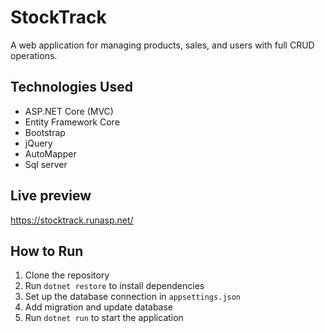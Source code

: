 # StockTrack
A web application for managing products, sales, and users with full CRUD operations.

## Technologies Used
- ASP.NET Core (MVC)
- Entity Framework Core
- Bootstrap
- jQuery
- AutoMapper
- Sql server

## Live preview
https://stocktrack.runasp.net/

## How to Run
1. Clone the repository
2. Run `dotnet restore` to install dependencies
3. Set up the database connection in `appsettings.json`
4. Add migration and update database
5. Run `dotnet run` to start the application
